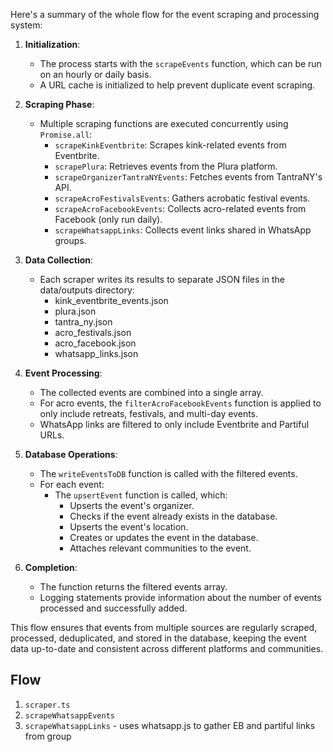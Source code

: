 Here's a summary of the whole flow for the event scraping and processing system:

1. **Initialization**:

   - The process starts with the `scrapeEvents` function, which can be run on an hourly or daily basis.
   - A URL cache is initialized to help prevent duplicate event scraping.

2. **Scraping Phase**:

   - Multiple scraping functions are executed concurrently using `Promise.all`:
     - `scrapeKinkEventbrite`: Scrapes kink-related events from Eventbrite.
     - `scrapePlura`: Retrieves events from the Plura platform.
     - `scrapeOrganizerTantraNYEvents`: Fetches events from TantraNY's API.
     - `scrapeAcroFestivalsEvents`: Gathers acrobatic festival events.
     - `scrapeAcroFacebookEvents`: Collects acro-related events from Facebook (only run daily).
     - `scrapeWhatsappLinks`: Collects event links shared in WhatsApp groups.

3. **Data Collection**:

   - Each scraper writes its results to separate JSON files in the data/outputs directory:
     - kink_eventbrite_events.json
     - plura.json
     - tantra_ny.json
     - acro_festivals.json
     - acro_facebook.json
     - whatsapp_links.json

4. **Event Processing**:

   - The collected events are combined into a single array.
   - For acro events, the `filterAcroFacebookEvents` function is applied to only include retreats, festivals, and multi-day events.
   - WhatsApp links are filtered to only include Eventbrite and Partiful URLs.

5. **Database Operations**:

   - The `writeEventsToDB` function is called with the filtered events.
   - For each event:
     - The `upsertEvent` function is called, which:
       - Upserts the event's organizer.
       - Checks if the event already exists in the database.
       - Upserts the event's location.
       - Creates or updates the event in the database.
       - Attaches relevant communities to the event.

6. **Completion**:
   - The function returns the filtered events array.
   - Logging statements provide information about the number of events processed and successfully added.

This flow ensures that events from multiple sources are regularly scraped, processed, deduplicated, and stored in the database, keeping the event data up-to-date and consistent across different platforms and communities.

## Flow

1. `scraper.ts`
2. `scrapeWhatsappEvents`
3. `scrapeWhatsappLinks` - uses whatsapp.js to gather EB and partiful links from group
